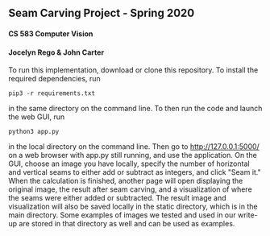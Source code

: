 ## Seam Carving Project - Spring 2020  
#### CS 583 Computer Vision  
#### Jocelyn Rego & John Carter  


To run this implementation, download or clone this repository. To install the required dependencies, run 
```
pip3 -r requirements.txt
```
 in the same directory on the command line. To then run the code and launch the web GUI, run 
 ```
 python3 app.py
 ```
  in the local directory on the command line. Then go to http://127.0.0.1:5000/ on a web browser with app.py still running, and use the application. On the GUI, choose an image you have locally, specify the number of horizontal and vertical seams to either add or subtract as integers, and click "Seam it." When the calculation is finished, another page will open displaying the original image, the result after seam carving, and a visualization of where the seams were either added or subtracted. The result image and visualization will also be saved locally in the static directory, which is in the main directory. Some examples of images we tested and used in our write-up are stored in that directory as well and can be used as examples.
